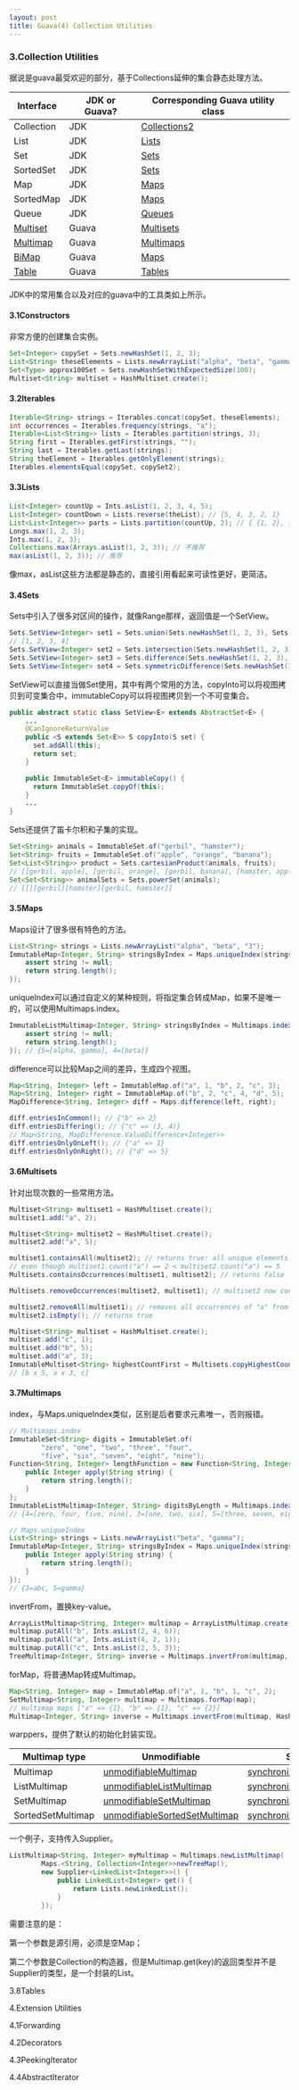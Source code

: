 ```yaml
---
layout: post
title: Guava(4) Collection Utilities
---
```


### 3.Collection Utilities

据说是guava最受欢迎的部分，基于Collections延伸的集合静态处理方法。

| Interface                                                                             | JDK or Guava? | Corresponding Guava utility class                                                                                    |
| ------------------------------------------------------------------------------------- | ------------- | -------------------------------------------------------------------------------------------------------------------- |
| Collection                                                                            | JDK           | [Collections2](http://google.github.io/guava/releases/snapshot/api/docs/com/google/common/collect/Collections2.html) |
| List                                                                                  | JDK           | [Lists](http://google.github.io/guava/releases/snapshot/api/docs/com/google/common/collect/Lists.html)               |
| Set                                                                                   | JDK           | [Sets](http://google.github.io/guava/releases/snapshot/api/docs/com/google/common/collect/Sets.html)                 |
| SortedSet                                                                             | JDK           | [Sets](http://google.github.io/guava/releases/snapshot/api/docs/com/google/common/collect/Sets.html)                 |
| Map                                                                                   | JDK           | [Maps](http://google.github.io/guava/releases/snapshot/api/docs/com/google/common/collect/Maps.html)                 |
| SortedMap                                                                             | JDK           | [Maps](http://google.github.io/guava/releases/snapshot/api/docs/com/google/common/collect/Maps.html)                 |
| Queue                                                                                 | JDK           | [Queues](http://google.github.io/guava/releases/snapshot/api/docs/com/google/common/collect/Queues.html)             |
| [Multiset](https://github.com/google/guava/wiki/NewCollectionTypesExplained#Multiset) | Guava         | [Multisets](http://google.github.io/guava/releases/snapshot/api/docs/com/google/common/collect/Multisets.html)       |
| [Multimap](https://github.com/google/guava/wiki/NewCollectionTypesExplained#Multimap) | Guava         | [Multimaps](http://google.github.io/guava/releases/snapshot/api/docs/com/google/common/collect/Multimaps.html)       |
| [BiMap](https://github.com/google/guava/wiki/NewCollectionTypesExplained#BiMap)       | Guava         | [Maps](http://google.github.io/guava/releases/snapshot/api/docs/com/google/common/collect/Maps.html)                 |
| [Table](https://github.com/google/guava/wiki/NewCollectionTypesExplained#Table)       | Guava         | [Tables](http://google.github.io/guava/releases/snapshot/api/docs/com/google/common/collect/Tables.html)             |

JDK中的常用集合以及对应的guava中的工具类如上所示。

#### 3.1Constructors

非常方便的创建集合实例。

```java
Set<Integer> copySet = Sets.newHashSet(1, 2, 3);
List<String> theseElements = Lists.newArrayList("alpha", "beta", "gamma");
Set<Type> approx100Set = Sets.newHashSetWithExpectedSize(100);
Multiset<String> multiset = HashMultiset.create();
```

#### 3.2Iterables

```java
Iterable<String> strings = Iterables.concat(copySet, theseElements);
int occurrences = Iterables.frequency(strings, "a");
Iterable<List<String>> lists = Iterables.partition(strings, 3);
String first = Iterables.getFirst(strings, "");
String last = Iterables.getLast(strings);
String theElement = Iterables.getOnlyElement(strings);
Iterables.elementsEqual(copySet, copySet2);
```

#### 3.3Lists

```java
List<Integer> countUp = Ints.asList(1, 2, 3, 4, 5);
List<Integer> countDown = Lists.reverse(theList); // {5, 4, 3, 2, 1}
List<List<Integer>> parts = Lists.partition(countUp, 2); // { {1, 2}, {3, 4}, {5}}
Longs.max(1, 2, 3);
Ints.max(1, 2, 3);
Collections.max(Arrays.asList(1, 2, 3)); // 不推荐
max(asList(1, 2, 3)); // 推荐
```

像max，asList这些方法都是静态的，直接引用看起来可读性更好，更简洁。

#### 3.4Sets

Sets中引入了很多对区间的操作，就像Range那样，返回值是一个SetView。

```java
Sets.SetView<Integer> set1 = Sets.union(Sets.newHashSet(1, 2, 3), Sets.newHashSet(3, 4));
// [1, 2, 3, 4]
Sets.SetView<Integer> set2 = Sets.intersection(Sets.newHashSet(1, 2, 3), Sets.newHashSet(3, 4));// [3]
Sets.SetView<Integer> set3 = Sets.difference(Sets.newHashSet(1, 2, 3), Sets.newHashSet(3, 4));// [1, 2]
Sets.SetView<Integer> set4 = Sets.symmetricDifference(Sets.newHashSet(1, 2, 3), Sets.newHashSet(3, 4)); // [1, 2, 4]
```

SetView可以直接当做Set使用，其中有两个常用的方法，copyInto可以将视图拷贝到可变集合中，immutableCopy可以将视图拷贝到一个不可变集合。

```java
public abstract static class SetView<E> extends AbstractSet<E> {
    ...
    @CanIgnoreReturnValue
    public <S extends Set<E>> S copyInto(S set) {
      set.addAll(this);
      return set;
    }

    public ImmutableSet<E> immutableCopy() {
      return ImmutableSet.copyOf(this);
    }    
    ...
}
```

Sets还提供了笛卡尔积和子集的实现。

```java
Set<String> animals = ImmutableSet.of("gerbil", "hamster");
Set<String> fruits = ImmutableSet.of("apple", "orange", "banana");
Set<List<String>> product = Sets.cartesianProduct(animals, fruits);
// [[gerbil, apple], [gerbil, orange], [gerbil, banana], [hamster, apple], [hamster, orange], [hamster, banana]]
Set<Set<String>> animalSets = Sets.powerSet(animals);
// [[][gerbil][hamster][gerbil, hamster]]
```

#### 3.5Maps

Maps设计了很多很有特色的方法。

```java
List<String> strings = Lists.newArrayList("alpha", "beta", "3");
ImmutableMap<Integer, String> stringsByIndex = Maps.uniqueIndex(strings, (String string) -> {
    assert string != null;
    return string.length();
});
```

uniqueIndex可以通过自定义的某种规则，将指定集合转成Map，如果不是唯一的，可以使用Multimaps.index。

```java
ImmutableListMultimap<Integer, String> stringsByIndex = Multimaps.index(strings, (String string) -> {
    assert string != null;
    return string.length();
}); // {5=[alpha, gamma], 4=[beta]}
```

difference可以比较Map之间的差异，生成四个视图。

```java
Map<String, Integer> left = ImmutableMap.of("a", 1, "b", 2, "c", 3);
Map<String, Integer> right = ImmutableMap.of("b", 2, "c", 4, "d", 5);
MapDifference<String, Integer> diff = Maps.difference(left, right);

diff.entriesInCommon(); // {"b" => 2}
diff.entriesDiffering(); // {"c" => (3, 4)} 
// Map<String, MapDifference.ValueDifference<Integer>>
diff.entriesOnlyOnLeft(); // {"a" => 1}
diff.entriesOnlyOnRight(); // {"d" => 5}
```

#### 3.6Multisets

针对出现次数的一些常用方法。

```java
Multiset<String> multiset1 = HashMultiset.create();
multiset1.add("a", 2);

Multiset<String> multiset2 = HashMultiset.create();
multiset2.add("a", 5);

multiset1.containsAll(multiset2); // returns true: all unique elements are contained,
// even though multiset1.count("a") == 2 < multiset2.count("a") == 5
Multisets.containsOccurrences(multiset1, multiset2); // returns false

Multisets.removeOccurrences(multiset2, multiset1); // multiset2 now contains 3 occurrences of "a"

multiset2.removeAll(multiset1); // removes all occurrences of "a" from multiset2, even though multiset1.count("a") == 2
multiset2.isEmpty(); // returns true

Multiset<String> multiset = HashMultiset.create();
multiset.add("c", 1);
multiset.add("b", 5);
multiset.add("a", 3);
ImmutableMultiset<String> highestCountFirst = Multisets.copyHighestCountFirst(multiset);
// [b x 5, a x 3, c]
```

#### 3.7Multimaps

index，与Maps.uniqueIndex类似，区别是后者要求元素唯一，否则报错。

```java
// Multimaps.index
ImmutableSet<String> digits = ImmutableSet.of(
        "zero", "one", "two", "three", "four",
        "five", "six", "seven", "eight", "nine");
Function<String, Integer> lengthFunction = new Function<String, Integer>() {
    public Integer apply(String string) {
        return string.length();
    }
};
ImmutableListMultimap<Integer, String> digitsByLength = Multimaps.index(digits, lengthFunction);
// {4=[zero, four, five, nine], 3=[one, two, six], 5=[three, seven, eight]}

// Maps.uniqueIndex
List<String> strings = Lists.newArrayList("beta", "gamma");
ImmutableMap<Integer, String> stringsByIndex = Maps.uniqueIndex(strings, new Function<String, Integer> () {
    public Integer apply(String string) {
        return string.length();
    }
});
// {3=abc, 5=gamma}
```

invertFrom，置换key-value。

```java
ArrayListMultimap<String, Integer> multimap = ArrayListMultimap.create();
multimap.putAll("b", Ints.asList(2, 4, 6));
multimap.putAll("a", Ints.asList(4, 2, 1));
multimap.putAll("c", Ints.asList(2, 5, 3));
TreeMultimap<Integer, String> inverse = Multimaps.invertFrom(multimap, TreeMultimap.create());
```

forMap，将普通Map转成Multimap。

```java
Map<String, Integer> map = ImmutableMap.of("a", 1, "b", 1, "c", 2);
SetMultimap<String, Integer> multimap = Multimaps.forMap(map);
// multimap maps ["a" => {1}, "b" => {1}, "c" => {2}]
Multimap<Integer, String> inverse = Multimaps.invertFrom(multimap, HashMultimap.create());
```

warppers，提供了默认的初始化封装实现。

| Multimap type     | Unmodifiable                                                                                                                                                                                                  | Synchronized                                                                                                                                                                                                  | Custom                                                                                                                                                                                        |
| ----------------- | ------------------------------------------------------------------------------------------------------------------------------------------------------------------------------------------------------------- | ------------------------------------------------------------------------------------------------------------------------------------------------------------------------------------------------------------- | --------------------------------------------------------------------------------------------------------------------------------------------------------------------------------------------- |
| Multimap          | [unmodifiableMultimap](http://google.github.io/guava/releases/snapshot/api/docs/com/google/common/collect/Multimaps.html#unmodifiableMultimap-com.google.common.collect.Multimap-)                            | [synchronizedMultimap](http://google.github.io/guava/releases/snapshot/api/docs/com/google/common/collect/Multimaps.html#synchronizedMultimap-com.google.common.collect.Multimap-)                            | [newMultimap](http://google.github.io/guava/releases/snapshot/api/docs/com/google/common/collect/Multimaps.html#newMultimap-java.util.Map-com.google.common.base.Supplier-)                   |
| ListMultimap      | [unmodifiableListMultimap](http://google.github.io/guava/releases/snapshot/api/docs/com/google/common/collect/Multimaps.html#unmodifiableListMultimap-com.google.common.collect.ListMultimap-)                | [synchronizedListMultimap](http://google.github.io/guava/releases/snapshot/api/docs/com/google/common/collect/Multimaps.html#synchronizedListMultimap-com.google.common.collect.ListMultimap-)                | [newListMultimap](http://google.github.io/guava/releases/snapshot/api/docs/com/google/common/collect/Multimaps.html#newListMultimap-java.util.Map-com.google.common.base.Supplier-)           |
| SetMultimap       | [unmodifiableSetMultimap](http://google.github.io/guava/releases/snapshot/api/docs/com/google/common/collect/Multimaps.html#unmodifiableSetMultimap-com.google.common.collect.SetMultimap-)                   | [synchronizedSetMultimap](http://google.github.io/guava/releases/snapshot/api/docs/com/google/common/collect/Multimaps.html#synchronizedSetMultimap-com.google.common.collect.SetMultimap-)                   | [newSetMultimap](http://google.github.io/guava/releases/snapshot/api/docs/com/google/common/collect/Multimaps.html#newSetMultimap-java.util.Map-com.google.common.base.Supplier-)             |
| SortedSetMultimap | [unmodifiableSortedSetMultimap](http://google.github.io/guava/releases/snapshot/api/docs/com/google/common/collect/Multimaps.html#unmodifiableSortedSetMultimap-com.google.common.collect.SortedSetMultimap-) | [synchronizedSortedSetMultimap](http://google.github.io/guava/releases/snapshot/api/docs/com/google/common/collect/Multimaps.html#synchronizedSortedSetMultimap-com.google.common.collect.SortedSetMultimap-) | [newSortedSetMultimap](http://google.github.io/guava/releases/snapshot/api/docs/com/google/common/collect/Multimaps.html#newSortedSetMultimap-java.util.Map-com.google.common.base.Supplier-) |

一个例子，支持传入Supplier。

```java
ListMultimap<String, Integer> myMultimap = Multimaps.newListMultimap(
        Maps.<String, Collection<Integer>>newTreeMap(),
        new Supplier<LinkedList<Integer>>() {
            public LinkedList<Integer> get() {
                return Lists.newLinkedList();
            }
        });
```

需要注意的是：

第一个参数是源引用，必须是空Map；

第二个参数是Collection的构造器，但是Multimap.get(key)的返回类型并不是Supplier的类型，是一个封装的List。

3.8Tables

4.Extension Utilities

4.1Forwarding

4.2Decorators

4.3PeekingIterator

4.4AbstractIterator
